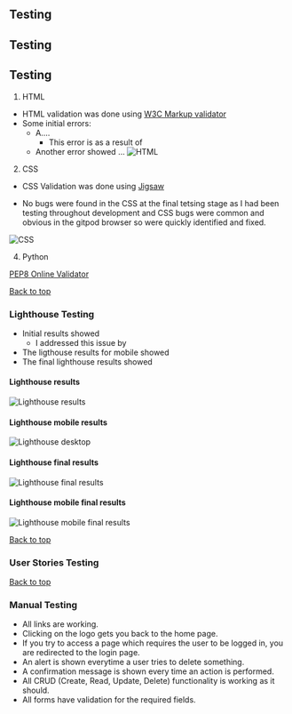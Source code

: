 ## Testing
## **Testing**
## Testing


1. HTML
* HTML validation was done using [W3C Markup validator](https://validator.w3.org/)
* Some initial errors:
    * A....
        * This error is as a result of 
    * Another error showed ...
![HTML](static/images/readme_images/)


2. CSS
* CSS Validation was done using [Jigsaw](https://jigsaw.w3.org/css-validator/)

* No bugs were found in the CSS at the final tetsing stage as I had been testing throughout development and CSS bugs were common and obvious in the gitpod browser so were quickly identified and fixed.

![CSS](static/images/readme_images/)

4. Python 

[PEP8 Online Validator](http://pep8online.com/)

[Back to top](#contents)
### **Lighthouse Testing**
 * Initial results showed 
    * I addressed this issue by 
* The ligthouse results for mobile showed 
* The final lighthouse results showed 

#### Lighthouse results
![Lighthouse results](static/images/readme_images/)

#### Lighthouse mobile results
![Lighthouse desktop](static/images/readme_images/)

#### Lighthouse final results
![Lighthouse final results](static/images/readme_images/)

#### Lighthouse mobile final results
![Lighthouse mobile final results](static/images/readme_images/)


[Back to top](#contents)
### **User Stories Testing**

[Back to top](#contents)

### **Manual Testing**

* All links are working.
* Clicking on the logo gets you back to the home page.
* If you try to access a page which requires the user to be logged in, you are redirected to the login page.
* An alert is shown everytime a user tries to delete something.
* A confirmation message is shown every time an action is performed.
* All CRUD (Create, Read, Update, Delete) functionality is working as it should.
* All forms have validation for the required fields.